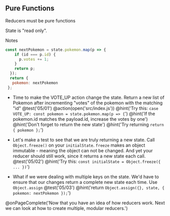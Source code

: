 ## Pure Functions
Reducers must be pure functions

State is "read only".

Notes
```js
const nextPokemon = state.pokemon.map(p => {
    if (id === p.id) {
      p.votes += 1;
    }
    return p;
  });
  return {
   pokemon: nextPokemon
 };
 ```

+ Time to make the VOTE_UP action change the state. Return a new list of Pokemon after incrementing "votes" of the pokemon with the matching "id"
@test('05/01')
@action(open('src/index.js'))
@hint('Try this: `case VOTE_UP: const pokemon = state.pokemon.map(p => {`')
@hint('If the pokemon.id matches the payload.id, increase the votes by one')
@hint('Don't forget to return the new state')
@hint('Try returning `return { pokemon };`')

+ Let's make a test to see that we are truly returning a new state. Call `Object.freeze()` on your `initialState`. `freeze` makes an object immutable - meaning the object can not be changed. And yet your reducer should still work, since it returns a new state each call.
@test('05/02')
@hint('Try this: `const initialState = Object.freeze({ ... })`')

+ What if we were dealing with multiple keys on the state. We'd have to ensure that our changes return a complete new state each time. Use `Object.assign`
@test('05/03')
@hint('return `Object.assign({}, state, { pokemon: nextPokemon });`')

@onPageComplete('Now that you have an idea of how reducers work. Next we can look at how to create multiple, modular reducers.')
